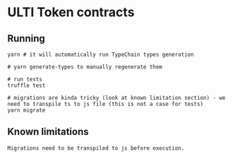 # ULTI Token contracts

## Running
```
yarn # it will automatically run TypeChain types generation

# yarn generate-types to manually regenerate them

# run tests
truffle test

# migrations are kinda tricky (look at known limitation section) - we need to transpile ts to js file (this is not a case for tests)
yarn migrate
```

## Known limitations
```
Migrations need to be transpiled to js before execution.
```
